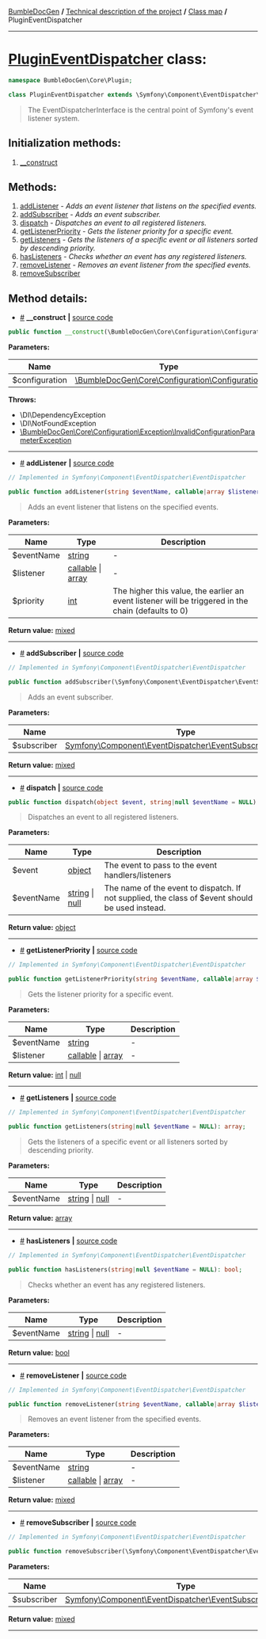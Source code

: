 <!-- {% raw %} -->
<embed> <a href="/docs/README.md">BumbleDocGen</a> <b>/</b> <a href="/docs/tech/readme.md">Technical description of the project</a> <b>/</b> <a href="/docs/tech/map.md">Class map</a> <b>/</b> PluginEventDispatcher<hr> </embed>

<h1>
    <a href="https://github.com/bumble-tech/bumble-doc-gen/blob/master/src/Core/Plugin/PluginEventDispatcher.php#L13">PluginEventDispatcher</a> class:
</h1>





```php
namespace BumbleDocGen\Core\Plugin;

class PluginEventDispatcher extends \Symfony\Component\EventDispatcher\EventDispatcher implements \Symfony\Component\EventDispatcher\EventDispatcherInterface, \Symfony\Contracts\EventDispatcher\EventDispatcherInterface, \Psr\EventDispatcher\EventDispatcherInterface
```

<blockquote>The EventDispatcherInterface is the central point of Symfony's event listener system.</blockquote>






<h2>Initialization methods:</h2>

<ol>
<li>
    <a href="#m-construct">__construct</a>
    </li>
</ol>

<h2>Methods:</h2>

<ol>
<li>
    <a href="#maddlistener">addListener</a>
    - <i>Adds an event listener that listens on the specified events.</i></li>
<li>
    <a href="#maddsubscriber">addSubscriber</a>
    - <i>Adds an event subscriber.</i></li>
<li>
    <a href="#mdispatch">dispatch</a>
    - <i>Dispatches an event to all registered listeners.</i></li>
<li>
    <a href="#mgetlistenerpriority">getListenerPriority</a>
    - <i>Gets the listener priority for a specific event.</i></li>
<li>
    <a href="#mgetlisteners">getListeners</a>
    - <i>Gets the listeners of a specific event or all listeners sorted by descending priority.</i></li>
<li>
    <a href="#mhaslisteners">hasListeners</a>
    - <i>Checks whether an event has any registered listeners.</i></li>
<li>
    <a href="#mremovelistener">removeListener</a>
    - <i>Removes an event listener from the specified events.</i></li>
<li>
    <a href="#mremovesubscriber">removeSubscriber</a>
    </li>
</ol>







<h2>Method details:</h2>

<div class='method_description-block'>

<ul>
<li><a name="m-construct" href="#m-construct">#</a>
 <b>__construct</b>
    <b>|</b> <a href="https://github.com/bumble-tech/bumble-doc-gen/blob/master/src/Core/Plugin/PluginEventDispatcher.php#L22">source code</a></li>
</ul>

```php
public function __construct(\BumbleDocGen\Core\Configuration\Configuration $configuration);
```



<b>Parameters:</b>

<table>
    <thead>
    <tr>
        <th>Name</th>
        <th>Type</th>
        <th>Description</th>
    </tr>
    </thead>
    <tbody>
            <tr>
            <td>$configuration</td>
            <td><a href='https://github.com/bumble-tech/bumble-doc-gen/blob/master/src/Core/Configuration/Configuration.php'>\BumbleDocGen\Core\Configuration\Configuration</a></td>
            <td>-</td>
        </tr>
        </tbody>
</table>



<b>Throws:</b>
<ul>
<li>
    <a >\DI\DependencyException</a></li>

<li>
    <a >\DI\NotFoundException</a></li>

<li>
    <a href="/docs/tech/classes/InvalidConfigurationParameterException.md">\BumbleDocGen\Core\Configuration\Exception\InvalidConfigurationParameterException</a></li>

</ul>

</div>
<hr>
<div class='method_description-block'>

<ul>
<li><a name="maddlistener" href="#maddlistener">#</a>
 <b>addListener</b>
    <b>|</b> <a href="https://github.com/bumble-tech/bumble-doc-gen/blob/master/vendor/symfony/event-dispatcher/EventDispatcher.php#L141">source code</a></li>
</ul>

```php
// Implemented in Symfony\Component\EventDispatcher\EventDispatcher

public function addListener(string $eventName, callable|array $listener, int $priority): mixed;
```

<blockquote>Adds an event listener that listens on the specified events.</blockquote>

<b>Parameters:</b>

<table>
    <thead>
    <tr>
        <th>Name</th>
        <th>Type</th>
        <th>Description</th>
    </tr>
    </thead>
    <tbody>
            <tr>
            <td>$eventName</td>
            <td><a href='https://www.php.net/manual/en/language.types.string.php'>string</a></td>
            <td>-</td>
        </tr>
            <tr>
            <td>$listener</td>
            <td><a href='https://www.php.net/manual/en/language.types.callable.php'>callable</a> | <a href='https://www.php.net/manual/en/language.types.array.php'>array</a></td>
            <td>-</td>
        </tr>
            <tr>
            <td>$priority</td>
            <td><a href='https://www.php.net/manual/en/language.types.integer.php'>int</a></td>
            <td>The higher this value, the earlier an event
 listener will be triggered in the chain (defaults to 0)</td>
        </tr>
        </tbody>
</table>

<b>Return value:</b> <a href='https://www.php.net/manual/en/language.types.mixed.php'>mixed</a>


</div>
<hr>
<div class='method_description-block'>

<ul>
<li><a name="maddsubscriber" href="#maddsubscriber">#</a>
 <b>addSubscriber</b>
    <b>|</b> <a href="https://github.com/bumble-tech/bumble-doc-gen/blob/master/vendor/symfony/event-dispatcher/EventDispatcher.php#L181">source code</a></li>
</ul>

```php
// Implemented in Symfony\Component\EventDispatcher\EventDispatcher

public function addSubscriber(\Symfony\Component\EventDispatcher\EventSubscriberInterface $subscriber): mixed;
```

<blockquote>Adds an event subscriber.</blockquote>

<b>Parameters:</b>

<table>
    <thead>
    <tr>
        <th>Name</th>
        <th>Type</th>
        <th>Description</th>
    </tr>
    </thead>
    <tbody>
            <tr>
            <td>$subscriber</td>
            <td><a href='https://github.com/symfony/event-dispatcher/blob/master/EventSubscriberInterface.php'>Symfony\Component\EventDispatcher\EventSubscriberInterface</a></td>
            <td>-</td>
        </tr>
        </tbody>
</table>

<b>Return value:</b> <a href='https://www.php.net/manual/en/language.types.mixed.php'>mixed</a>


</div>
<hr>
<div class='method_description-block'>

<ul>
<li><a name="mdispatch" href="#mdispatch">#</a>
 <b>dispatch</b>
    <b>|</b> <a href="https://github.com/bumble-tech/bumble-doc-gen/blob/master/src/Core/Plugin/PluginEventDispatcher.php#L30">source code</a></li>
</ul>

```php
public function dispatch(object $event, string|null $eventName = NULL): object;
```

<blockquote>Dispatches an event to all registered listeners.</blockquote>

<b>Parameters:</b>

<table>
    <thead>
    <tr>
        <th>Name</th>
        <th>Type</th>
        <th>Description</th>
    </tr>
    </thead>
    <tbody>
            <tr>
            <td>$event</td>
            <td><a href='https://www.php.net/manual/en/language.types.object.php'>object</a></td>
            <td>The event to pass to the event handlers/listeners</td>
        </tr>
            <tr>
            <td>$eventName</td>
            <td><a href='https://www.php.net/manual/en/language.types.string.php'>string</a> | <a href='https://www.php.net/manual/en/language.types.null.php'>null</a></td>
            <td>The name of the event to dispatch. If not supplied,
 the class of $event should be used instead.</td>
        </tr>
        </tbody>
</table>

<b>Return value:</b> <a href='https://www.php.net/manual/en/language.types.object.php'>object</a>


</div>
<hr>
<div class='method_description-block'>

<ul>
<li><a name="mgetlistenerpriority" href="#mgetlistenerpriority">#</a>
 <b>getListenerPriority</b>
    <b>|</b> <a href="https://github.com/bumble-tech/bumble-doc-gen/blob/master/vendor/symfony/event-dispatcher/EventDispatcher.php#L94">source code</a></li>
</ul>

```php
// Implemented in Symfony\Component\EventDispatcher\EventDispatcher

public function getListenerPriority(string $eventName, callable|array $listener): int|null;
```

<blockquote>Gets the listener priority for a specific event.</blockquote>

<b>Parameters:</b>

<table>
    <thead>
    <tr>
        <th>Name</th>
        <th>Type</th>
        <th>Description</th>
    </tr>
    </thead>
    <tbody>
            <tr>
            <td>$eventName</td>
            <td><a href='https://www.php.net/manual/en/language.types.string.php'>string</a></td>
            <td>-</td>
        </tr>
            <tr>
            <td>$listener</td>
            <td><a href='https://www.php.net/manual/en/language.types.callable.php'>callable</a> | <a href='https://www.php.net/manual/en/language.types.array.php'>array</a></td>
            <td>-</td>
        </tr>
        </tbody>
</table>

<b>Return value:</b> <a href='https://www.php.net/manual/en/language.types.integer.php'>int</a> | <a href='https://www.php.net/manual/en/language.types.null.php'>null</a>


</div>
<hr>
<div class='method_description-block'>

<ul>
<li><a name="mgetlisteners" href="#mgetlisteners">#</a>
 <b>getListeners</b>
    <b>|</b> <a href="https://github.com/bumble-tech/bumble-doc-gen/blob/master/vendor/symfony/event-dispatcher/EventDispatcher.php#L68">source code</a></li>
</ul>

```php
// Implemented in Symfony\Component\EventDispatcher\EventDispatcher

public function getListeners(string|null $eventName = NULL): array;
```

<blockquote>Gets the listeners of a specific event or all listeners sorted by descending priority.</blockquote>

<b>Parameters:</b>

<table>
    <thead>
    <tr>
        <th>Name</th>
        <th>Type</th>
        <th>Description</th>
    </tr>
    </thead>
    <tbody>
            <tr>
            <td>$eventName</td>
            <td><a href='https://www.php.net/manual/en/language.types.string.php'>string</a> | <a href='https://www.php.net/manual/en/language.types.null.php'>null</a></td>
            <td>-</td>
        </tr>
        </tbody>
</table>

<b>Return value:</b> <a href='https://www.php.net/manual/en/language.types.array.php'>array</a>


</div>
<hr>
<div class='method_description-block'>

<ul>
<li><a name="mhaslisteners" href="#mhaslisteners">#</a>
 <b>hasListeners</b>
    <b>|</b> <a href="https://github.com/bumble-tech/bumble-doc-gen/blob/master/vendor/symfony/event-dispatcher/EventDispatcher.php#L123">source code</a></li>
</ul>

```php
// Implemented in Symfony\Component\EventDispatcher\EventDispatcher

public function hasListeners(string|null $eventName = NULL): bool;
```

<blockquote>Checks whether an event has any registered listeners.</blockquote>

<b>Parameters:</b>

<table>
    <thead>
    <tr>
        <th>Name</th>
        <th>Type</th>
        <th>Description</th>
    </tr>
    </thead>
    <tbody>
            <tr>
            <td>$eventName</td>
            <td><a href='https://www.php.net/manual/en/language.types.string.php'>string</a> | <a href='https://www.php.net/manual/en/language.types.null.php'>null</a></td>
            <td>-</td>
        </tr>
        </tbody>
</table>

<b>Return value:</b> <a href='https://www.php.net/manual/en/language.types.boolean.php'>bool</a>


</div>
<hr>
<div class='method_description-block'>

<ul>
<li><a name="mremovelistener" href="#mremovelistener">#</a>
 <b>removeListener</b>
    <b>|</b> <a href="https://github.com/bumble-tech/bumble-doc-gen/blob/master/vendor/symfony/event-dispatcher/EventDispatcher.php#L150">source code</a></li>
</ul>

```php
// Implemented in Symfony\Component\EventDispatcher\EventDispatcher

public function removeListener(string $eventName, callable|array $listener): mixed;
```

<blockquote>Removes an event listener from the specified events.</blockquote>

<b>Parameters:</b>

<table>
    <thead>
    <tr>
        <th>Name</th>
        <th>Type</th>
        <th>Description</th>
    </tr>
    </thead>
    <tbody>
            <tr>
            <td>$eventName</td>
            <td><a href='https://www.php.net/manual/en/language.types.string.php'>string</a></td>
            <td>-</td>
        </tr>
            <tr>
            <td>$listener</td>
            <td><a href='https://www.php.net/manual/en/language.types.callable.php'>callable</a> | <a href='https://www.php.net/manual/en/language.types.array.php'>array</a></td>
            <td>-</td>
        </tr>
        </tbody>
</table>

<b>Return value:</b> <a href='https://www.php.net/manual/en/language.types.mixed.php'>mixed</a>


</div>
<hr>
<div class='method_description-block'>

<ul>
<li><a name="mremovesubscriber" href="#mremovesubscriber">#</a>
 <b>removeSubscriber</b>
    <b>|</b> <a href="https://github.com/bumble-tech/bumble-doc-gen/blob/master/vendor/symfony/event-dispatcher/EventDispatcher.php#L199">source code</a></li>
</ul>

```php
// Implemented in Symfony\Component\EventDispatcher\EventDispatcher

public function removeSubscriber(\Symfony\Component\EventDispatcher\EventSubscriberInterface $subscriber): mixed;
```



<b>Parameters:</b>

<table>
    <thead>
    <tr>
        <th>Name</th>
        <th>Type</th>
        <th>Description</th>
    </tr>
    </thead>
    <tbody>
            <tr>
            <td>$subscriber</td>
            <td><a href='https://github.com/symfony/event-dispatcher/blob/master/EventSubscriberInterface.php'>Symfony\Component\EventDispatcher\EventSubscriberInterface</a></td>
            <td>-</td>
        </tr>
        </tbody>
</table>

<b>Return value:</b> <a href='https://www.php.net/manual/en/language.types.mixed.php'>mixed</a>


</div>
<hr>

<!-- {% endraw %} -->